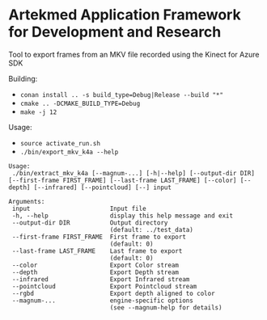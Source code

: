Artekmed Application Framework for Development and Research
===========================================================

Tool to export frames from an MKV file recorded using the Kinect for Azure SDK

Building:
 - ```conan install .. -s build_type=Debug|Release --build "*"```
 - ```cmake .. -DCMAKE_BUILD_TYPE=Debug```
 - ```make -j 12```
 
 Usage:
 - ```source activate_run.sh```
 - ```./bin/export_mkv_k4a --help```
 
 ```
Usage:
  ./bin/extract_mkv_k4a [--magnum-...] [-h|--help] [--output-dir DIR] [--first-frame FIRST_FRAME] [--last-frame LAST_FRAME] [--color] [--depth] [--infrared] [--pointcloud] [--] input

Arguments:
  input                      Input file
  -h, --help                 display this help message and exit
  --output-dir DIR           Output directory
                             (default: ../test_data)
  --first-frame FIRST_FRAME  First frame to export
                             (default: 0)
  --last-frame LAST_FRAME    Last frame to export
                             (default: 0)
  --color                    Export Color stream
  --depth                    Export Depth stream
  --infrared                 Export Infrared stream
  --pointcloud               Export Pointcloud stream
  --rgbd                     Export depth aligned to color
  --magnum-...               engine-specific options
                             (see --magnum-help for details)

```
